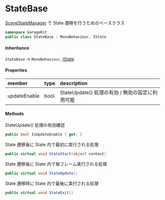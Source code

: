 # StateBase

[SceneStateManager](~/Scripts_ja/Managers/SceneStateManager.md) で State 遷移を行うためのベースクラス

```csharp
namespace GarageKit
public class StateBase : MonoBehaviour, IState
```

#### Inheritance

`StateBase` -> `MonoBehaviour`, [IState](~/Scripts_ja/Utils/State/Interface/IState.md)

#### Properties

|member|type|description|
|:--|:--|:--|
|updateEnable|bool|StateUpdate() 処理の有効 / 無効の設定に利用可能|

#### Methods

StateUpdate() 処理の有効確認
```csharp
public bool IsUpdateEnable { get; }
```

State 遷移後に State 内で最初に実行される処理
```csharp
public virtual void StateStart(object context)
```

State 遷移後に State 内で毎フレーム実行される処理
```csharp
public virtual void StateUpdate()
```

State 遷移時に State 内で最後に実行される処理
```csharp
public virtual void StateExit()
```
